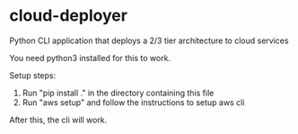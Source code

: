 # cloud-deployer
Python CLI application that deploys a 2/3 tier architecture to cloud services

You need python3 installed for this to work.

Setup steps:

1. Run "pip install ." in the directory containing this file
2. Run "aws setup" and follow the instructions to setup aws cli

After this, the cli will work.
